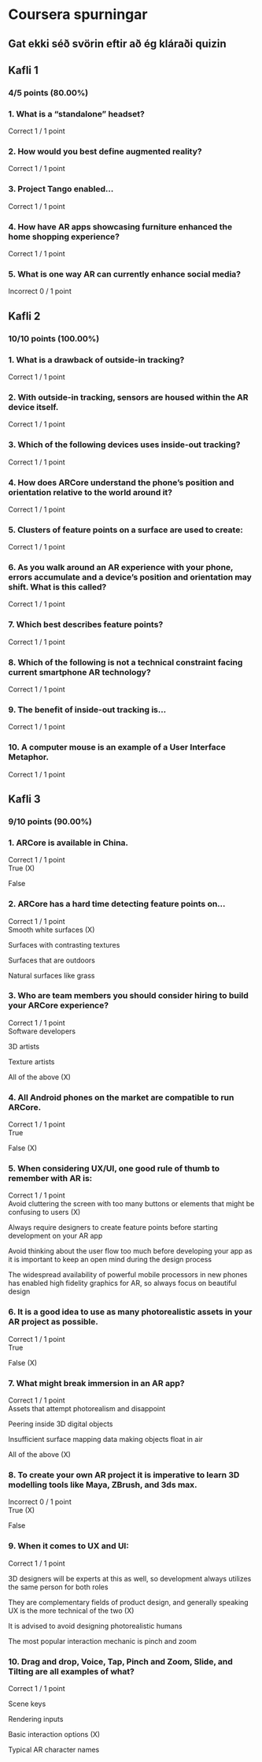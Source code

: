 # Coursera spurningar
## Gat ekki séð svörin eftir að ég kláraði quizin

## Kafli 1
### 4/5 points (80.00%)
### 1. What is a “standalone” headset?

Correct
1 / 1 point

### 2. How would you best define augmented reality?
Correct
1 / 1 point

### 3. Project Tango enabled...
Correct
1 / 1 point

### 4. How have AR apps showcasing furniture enhanced the home shopping experience?
Correct
1 / 1 point

### 5. What is one way AR can currently enhance social media?
Incorrect
0 / 1 point

## Kafli 2
### 10/10 points (100.00%)
### 1. What is a drawback of outside-in tracking?
Correct
1 / 1 point

### 2. With outside-in tracking, sensors are housed within the AR device itself.
Correct
1 / 1 point

### 3. Which of the following devices uses inside-out tracking?
Correct
1 / 1 point

### 4. How does ARCore understand the phone’s position and orientation relative to the world around it?
Correct
1 / 1 point

### 5. Clusters of feature points on a surface are used to create:
Correct
1 / 1 point

### 6. As you walk around an AR experience with your phone, errors accumulate and a device’s position and orientation may shift. What is this called?
Correct
1 / 1 point

### 7. Which best describes feature points?
Correct
1 / 1 point

### 8. Which of the following is not a technical constraint facing current smartphone AR technology?
Correct
1 / 1 point

### 9. The benefit of inside-out tracking is…
Correct
1 / 1 point

### 10. A computer mouse is an example of a User Interface Metaphor.
Correct
1 / 1 point

## Kafli 3
### 9/10 points (90.00%)
### 1. ARCore is available in China.
Correct
1 / 1 point<br>
True (X)

False

### 2. ARCore has a hard time detecting feature points on...
Correct
1 / 1 point<br>
Smooth white surfaces (X)

Surfaces with contrasting textures

Surfaces that are outdoors

Natural surfaces like grass


### 3. Who are team members you should consider hiring to build your ARCore experience?
Correct
1 / 1 point<br>
Software developers

3D artists

Texture artists

All of the above (X)


### 4. All Android phones on the market are compatible to run ARCore.
Correct
1 / 1 point<br>
True

False (X)

### 5. When considering UX/UI, one good rule of thumb to remember with AR is:
Correct
1 / 1 point<br>
Avoid cluttering the screen with too many buttons or elements that might be confusing to users (X)

Always require designers to create feature points before starting development on your AR app

Avoid thinking about the user flow too much before developing your app as it is important to keep an open mind during the design process

The widespread availability of powerful mobile processors in new phones has enabled high fidelity graphics for AR, so always focus on beautiful design

### 6. It is a good idea to use as many photorealistic assets in your AR project as possible.
Correct
1 / 1 point<br>
True

False (X)

### 7. What might break immersion in an AR app?
Correct
1 / 1 point<br>
Assets that attempt photorealism and disappoint

Peering inside 3D digital objects

Insufficient surface mapping data making objects float in air

All of the above (X)

### 8. To create your own AR project it is imperative to learn 3D modelling tools like Maya, ZBrush, and 3ds max.
Incorrect
0 / 1 point<br>
True (X)

False


### 9. When it comes to UX and UI:
Correct
1 / 1 point

3D designers will be experts at this as well, so development always utilizes the same person for both roles

They are complementary fields of product design, and generally speaking UX is the more technical of the two (X)

It is advised to avoid designing photorealistic humans

The most popular interaction mechanic is pinch and zoom

### 10. Drag and drop, Voice, Tap, Pinch and Zoom, Slide, and Tilting are all examples of what?
Correct
1 / 1 point

Scene keys

Rendering inputs

Basic interaction options (X)

Typical AR character names
